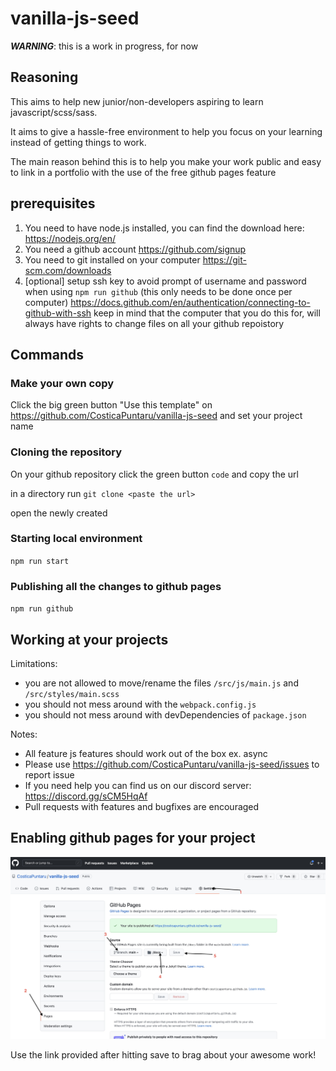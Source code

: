 # vanilla-js-seed
***WARNING***: this is a work in progress, for now

## Reasoning
This aims to help new junior/non-developers aspiring to learn javascript/scss/sass.

It aims to give a hassle-free environment to help you focus on your learning instead of getting things to work.

The main reason behind this is to help you make your work public and easy to link in a portfolio with the use of the free github pages feature 


## prerequisites 
1. You need to have node.js installed, you can find the download here: https://nodejs.org/en/
2. You need a github account https://github.com/signup
3. You need to git installed on your computer https://git-scm.com/downloads
4. [optional] setup ssh key to avoid prompt of username and password when using `npm run github` (this only needs to be done once per computer) https://docs.github.com/en/authentication/connecting-to-github-with-ssh keep in mind that the computer that you do this for, will always have rights to change files on all your github repoistory


## Commands

### Make your own copy
Click the big green button "Use this template" on https://github.com/CosticaPuntaru/vanilla-js-seed and set your project name

### Cloning the repository
On your github repository click the green button `code` and copy the url

in a directory run `git clone <paste the url>`

open the newly created 


### Starting local environment
`npm run start`

### Publishing all the changes to github pages
`npm run github`

## Working at your projects
Limitations:
* you are not allowed to move/rename the files `/src/js/main.js` and `/src/styles/main.scss`
* you should not mess around with the `webpack.config.js`
* you should not mess around with devDependencies of `package.json`

Notes:
* All feature js features should work out of the box ex. async 
* Please use https://github.com/CosticaPuntaru/vanilla-js-seed/issues to report issue
* If you need help you can find us on our discord server: https://discord.gg/sCM5HqAf
* Pull requests with features and bugfixes are encouraged 



## Enabling github pages for your project
![alt text](./enable-page.jpg)

Use the link provided after hitting save to brag about your awesome work!

